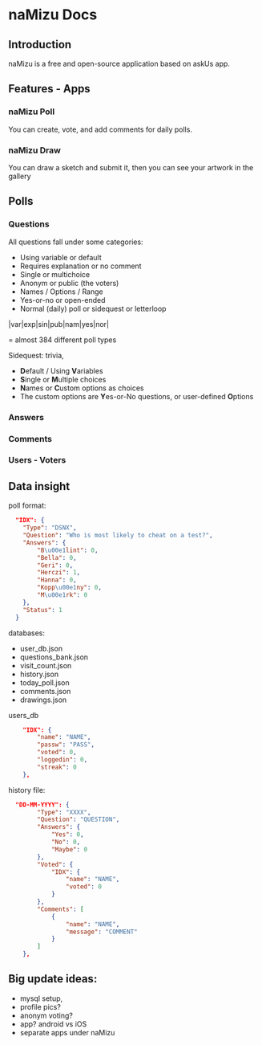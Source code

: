 # naMizu Docs

## Introduction

naMizu is a free and open-source application based on askUs app.

## Features - Apps

### naMizu Poll

You can create, vote, and add comments for daily polls.

### naMizu Draw

You can draw a sketch and submit it, then you can see your artwork in the gallery 

## Polls

### Questions

All questions fall under some categories:

- Using variable or default
- Requires explanation or no comment
- Single or multichoice
- Anonym or public (the voters)
- Names / Options / Range
- Yes-or-no or open-ended
- Normal (daily) poll or sidequest or letterloop

|var|exp|sin|pub|nam|yes|nor|

= almost 384 different poll types

Sidequest: trivia, 

- **D**efault / Using **V**ariables
- **S**ingle or **M**ultiple choices
- **N**ames or **C**ustom options as choices
- The custom options are **Y**es-or-No questions, or user-defined **O**ptions

### Answers

### Comments

### Users - Voters

## Data insight

poll format:

```json
  "IDX": {
    "Type": "DSNX",
    "Question": "Who is most likely to cheat on a test?",
    "Answers": {
        "B\u00e1lint": 0,
        "Bella": 0,
        "Geri": 0,
        "Herczi": 1,
        "Hanna": 0,
        "Kopp\u00e1ny": 0,
        "M\u00e1rk": 0
    },
    "Status": 1
  }
```

databases:

- user_db.json
- questions_bank.json
- visit_count.json
- history.json
- today_poll.json
- comments.json
- drawings.json

users_db

```json
    "IDX": {
        "name": "NAME",
        "passw": "PASS",
        "voted": 0,
        "loggedin": 0,
        "streak": 0
    },
```

history file:

```json
  "DD-MM-YYYY": {
        "Type": "XXXX",
        "Question": "QUESTION",
        "Answers": {
            "Yes": 0,
            "No": 0,
            "Maybe": 0
        },
        "Voted": {
            "IDX": {
                "name": "NAME",
                "voted": 0
            }
        },
        "Comments": [
            {
                "name": "NAME",
                "message": "COMMENT"
            }
        ]
    },
```


## Big update ideas:
- mysql setup,
- profile pics?
- anonym voting?
- app? android vs iOS
- separate apps under naMizu